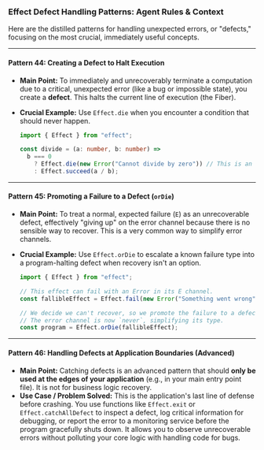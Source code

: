 ### Effect Defect Handling Patterns: Agent Rules & Context

Here are the distilled patterns for handling unexpected errors, or "defects," focusing on the most crucial, immediately useful concepts.

-----

#### **Pattern 44: Creating a Defect to Halt Execution**

  * **Main Point:** To immediately and unrecoverably terminate a computation due to a critical, unexpected error (like a bug or impossible state), you create a **defect**. This halts the current line of execution (the Fiber).

  * **Crucial Example:** Use `Effect.die` when you encounter a condition that should never happen.

    ```typescript
    import { Effect } from "effect";

    const divide = (a: number, b: number) =>
      b === 0
        ? Effect.die(new Error("Cannot divide by zero")) // This is an unrecoverable bug.
        : Effect.succeed(a / b);
    ```

-----

#### **Pattern 45: Promoting a Failure to a Defect (`orDie`)**

  * **Main Point:** To treat a normal, expected failure (`E`) as an unrecoverable defect, effectively "giving up" on the error channel because there is no sensible way to recover. This is a very common way to simplify error channels.

  * **Crucial Example:** Use `Effect.orDie` to escalate a known failure type into a program-halting defect when recovery isn't an option.

    ```typescript
    import { Effect } from "effect";

    // This effect can fail with an Error in its E channel.
    const fallibleEffect = Effect.fail(new Error("Something went wrong"));

    // We decide we can't recover, so we promote the failure to a defect.
    // The error channel is now `never`, simplifying its type.
    const program = Effect.orDie(fallibleEffect);
    ```

-----

#### **Pattern 46: Handling Defects at Application Boundaries (Advanced)**

  * **Main Point:** Catching defects is an advanced pattern that should **only be used at the edges of your application** (e.g., in your main entry point file). It is not for business logic recovery.
  * **Use Case / Problem Solved:** This is the application's last line of defense before crashing. You use functions like `Effect.exit` or `Effect.catchAllDefect` to inspect a defect, log critical information for debugging, or report the error to a monitoring service before the program gracefully shuts down. It allows you to observe unrecoverable errors without polluting your core logic with handling code for bugs.